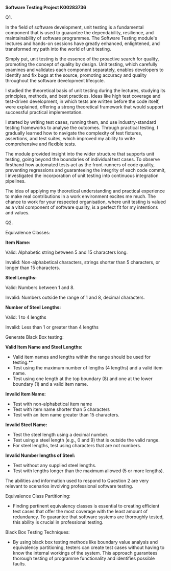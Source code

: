 ﻿**Software Testing Project K00283736** 

Q1.   

In the field of software development, unit testing is a fundamental component that is used to guarantee the dependability, resilience, and maintainability of software programmes. The Software Testing module's lectures and hands-on sessions have greatly enhanced, enlightened, and transformed my path into the world of unit testing. 

Simply put, unit testing is the essence of the proactive search for quality, promoting the concept of quality by design. Unit testing, which carefully examines and validates each component separately, enables developers to identify and fix bugs at the source, promoting accuracy and quality throughout the software development lifecycle. 

I studied the theoretical basis of unit testing during the lectures, studying its principles, methods, and best practices. Ideas like high test coverage and test-driven development, in which tests are written before the code itself, were explained, offering a strong theoretical framework that would support successful practical implementation. 

I started by writing test cases, running them, and use industry-standard testing frameworks to analyse the outcomes. Through practical testing, I gradually learned how to navigate the complexity of test fixtures, assertions, and test suites, which improved my ability to write comprehensive and flexible tests. 

The module provided insight into the wider structure that supports unit testing, going beyond the boundaries of individual test cases. To observe firsthand how automated tests act as the front-runners of code quality, preventing regressions and guaranteeing the integrity of each code commit, I investigated the incorporation of unit testing into continuous integration pipelines.  

The idea of applying my theoretical understanding and practical experience to make real contributions in a work environment excites me much. The chance to work for your respected organisation, where unit testing is valued as a vital component of software quality, is a perfect fit for my intentions and values. 

Q2. 

Equivalence Classes: 

**Item Name:**  

Valid: Alphabetic string between 5 and 15 characters long. 

Invalid: Non-alphabetical characters, strings shorter than 5 characters, or longer than 15 characters.  

**Steel Lengths:** 

Valid: Numbers between 1 and 8. 

Invalid: Numbers outside the range of 1 and 8, decimal characters. 

**Number of Steel Lengths:** 

Valid: 1 to 4 lengths 

Invalid: Less than 1 or greater than 4 lengths 

Generate Black Box testing: 

**Valid Item Name and Steel Lengths:** 

- Valid item names and lengths within the range should be used for testing.** 
- Test using the maximum number of lengths (4 lengths) and a valid item name. 
- Test using one length at the top boundary (8) and one at the lower boundary (1) and a valid item name. 

**Invalid Item Name:** 

- Test with non-alphabetical item name 
- Test with item name shorter than 5 characters  
- Test with an item name greater than 15 characters. 

**Invalid Steel Name:** 

- Test the steel length using a decimal number. 
- Test using a steel length (e.g., 0 and 9) that is outside the valid range. 
- For steel lengths, test using characters that are not numbers. 

**Invalid Number lengths of Steel:** 

- Test without any supplied steel lengths. 
- Test with lengths longer than the maximum allowed (5 or more lengths). 

The abilities and information used to respond to Question 2 are very relevant to scenarios involving professional software testing. 

Equivalence Class Partitioning: 

- Finding pertinent equivalency classes is essential to creating efficient test cases that offer the most coverage with the least amount of redundancy. To guarantee that software systems are thoroughly tested, this ability is crucial in professional testing. 

Black Box Testing Techniques: 

- By using black box testing methods like boundary value analysis and equivalency partitioning, testers can create test cases without having to know the internal workings of the system. This approach guarantees thorough testing of programme functionality and identifies possible faults. 
